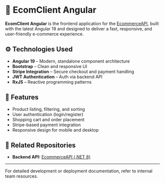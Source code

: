 # 🛒 EcomClient Angular

**EcomClient Angular** is the frontend application for the [EcommerceAPI](https://github.com/ahmetsukkar/EcommerceAPI-ASP.NET-Core-8), built with the latest Angular 19 and designed to deliver a fast, responsive, and user-friendly e-commerce experience.

## ⚙️ Technologies Used

- **Angular 19** – Modern, standalone component architecture
- **Bootstrap** – Clean and responsive UI
- **Stripe Integration** – Secure checkout and payment handling
- **JWT Authentication** – Auth via backend API
- **RxJS** – Reactive programming patterns

## 🧩 Features

- Product listing, filtering, and sorting
- User authentication (login/register)
- Shopping cart and order placement
- Stripe-based payment integration
- Responsive design for mobile and desktop

## 🧵 Related Repositories

- **Backend API:** [EcommerceAPI (.NET 8)](https://github.com/ahmetsukkar/EcommerceAPI-ASP.NET-Core-8)

---

For detailed development or deployment documentation, refer to internal team resources.
